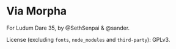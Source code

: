 ﻿# Via Morpha

For Ludum Dare 35, by @SethSenpai & @sander.

License (excluding `fonts`, `node_modules` and `third-party`): GPLv3.